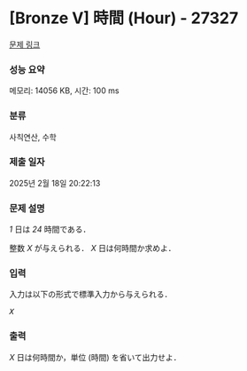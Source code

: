# [Bronze V] 時間 (Hour) - 27327 

[문제 링크](https://www.acmicpc.net/problem/27327) 

### 성능 요약

메모리: 14056 KB, 시간: 100 ms

### 분류

사칙연산, 수학

### 제출 일자

2025년 2월 18일 20:22:13

### 문제 설명

<p><var>1</var> 日は <var>24</var> 時間である．</p>

<p>整数 <var>X</var> が与えられる． <var>X</var> 日は何時間か求めよ．</p>

### 입력 

 <p>入力は以下の形式で標準入力から与えられる．</p>

<pre><var>X</var></pre>

### 출력 

 <p><var>X</var> 日は何時間か，単位 (時間) を省いて出力せよ．</p>

